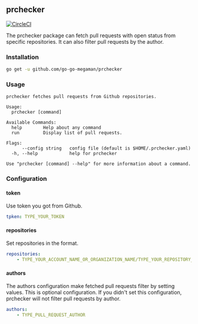 ## prchecker

[![CircleCI](https://circleci.com/gh/go-go-megaman/prchecker.svg?style=svg)](https://circleci.com/gh/go-go-megaman/prchecker)

The prchecker package can fetch pull requests with open status from specific repositories. It can also filter pull requests by the author.  

### Installation

```bash
go get -u github.com/go-go-megaman/prchecker
```

### Usage

```text
prchecker fetches pull requests from Github repositories.

Usage:
  prchecker [command]

Available Commands:
  help        Help about any command
  run         Display list of pull requests.

Flags:
      --config string   config file (default is $HOME/.prchecker.yaml)
  -h, --help            help for prchecker

Use "prchecker [command] --help" for more information about a command.
```

### Configuration

#### token

Use token you got from Github.

```yaml
tpken: TYPE_YOUR_TOKEN
```

#### repositories

Set repositories in the format.

```yaml
repositories:
    - TYPE_YOUR_ACCOUNT_NAME_OR_ORGANIZATION_NAME/TYPE_YOUR_REPOSITORY_NAME
```

#### authors

The authors configuration make fetched pull requests filter by setting values. This is optional configuration. If you didn't set this configuration, prchecker will not filter pull requests by author.

```yaml
authors:
    - TYPE_PULL_REQUEST_AUTHOR
```